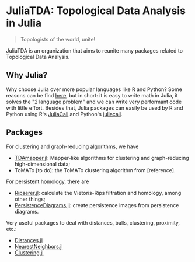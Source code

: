 # JuliaTDA: Topological Data Analysis in Julia

> Topologists of the world, unite!

JuliaTDA is an organization that aims to reunite many packages related to Topological Data Analysis.

## Why Julia?

Why choose Julia over more popular languages like R and Python? Some reasons can be find [here](https://juliadatascience.io/programmers), but in short: 
it is easy to write math in Julia, it solves the "2 language problem" and we can write very performant code with little effort. 
Besides that, Julia packages can easily be used by R and Python using R's [JuliaCall](https://github.com/Non-Contradiction/JuliaCall) and 
Python's [juliacall](https://pypi.org/project/juliacall/).

## Packages

For clustering and graph-reducing algorithms, we have 
- [TDAmapper.jl](https://github.com/JuliaTDA/TDAmapper.jl): Mapper-like algorithms for clustering and graph-reducing high-dimensional data;
- ToMATo [to do]: the ToMATo clustering algorithm from [reference].

For persistent homology, there are 
- [Ripserer.jl](https://github.com/mtsch/Ripserer.jl): calculate the Vietoris-Rips filtration and homology, among other things;
- [PersistenceDiagrams.jl](https://github.com/mtsch/PersistenceDiagrams.jl): create persistence images from persistence diagrams.

Very useful packages to deal with distances, balls, clustering, proximity, etc.:

- [Distances.jl](https://github.com/JuliaStats/Distances.jl)
- [NearestNeighbors.jl](https://github.com/KristofferC/NearestNeighbors.jl)
- [Clustering.jl](https://github.com/JuliaStats/Clustering.jl)

